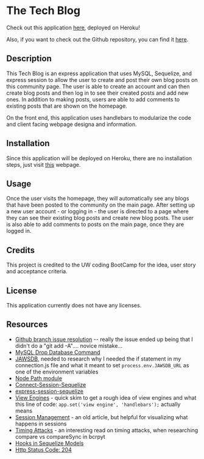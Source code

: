 # The Tech Blog

Check out this application [here](), deployed on Heroku!

Also, if you want to check out the Github repository, you can find it [here](https://github.com/ChannellNumber5/CR-TechBlog).

## Description

This Tech Blog is an express application that uses MySQL, Sequelize, and express session to allow the user to create and post their own blog posts on this community page. The user is able to create an account and can then create blog posts and then log in to see their created posts and add new ones. In addition to making posts, users are able to add comments to existing posts that are shown on the homepage.

On the front end, this application uses handlebars to modularize the code and client facing webpage designa and information.

## Installation

Since this application will be deployed on Heroku, there are no installation steps, just visit [this]() webpage.

## Usage

Once the user visits the homepage, they will automatically see any blogs that have been posted to the community on the main page. After setting up a new user account - or logging in - the user is directed to a page where they can see their existing blog posts and create new blog posts. The user is also able to add comments to posts on the main page, once they are logged in.

## Credits

This project is credited to the UW coding BootCamp for the idea, user story and acceptance criteria.

## License

This application currently does not have any licenses.

## Resources

- [Github branch issue resolution](https://stackoverflow.com/questions/65173291/git-push-error-src-refspec-main-does-not-match-any-on-linux) -- really the issue ended up being that I didn't do a "git add -A".... novice mistake...
- [MySQL Drop Database Command](https://www.mysqltutorial.org/mysql-drop-database/)
- [JAWSDB](https://www.jawsdb.com/docs/#mysql), needed to research why I needed the if statement in my connection.js file and what it meant to set `process.env.JAWSDB_URL` as one of the environment variables
- [Node Path module](https://nodejs.dev/learn/the-nodejs-path-module)
- [Connect-Session-Sequelize](https://www.npmjs.com/package/connect-session-sequelize)
- [express-session-sequelize](https://www.npmjs.com/package/express-session-sequelize)
- [View Engines](https://www.geeksforgeeks.org/how-to-setup-view-engine-in-node-js/) - quick skim to get a rough idea of view engines and what this line of code: `app.set('view engine', 'handlebars');` actually means
- [Session Management](https://handyman.dulare.com/session-management-in-express/) - an old article, but helpful for visualizing what happens in sessions
- [Timing Attacks](https://codahale.com/a-lesson-in-timing-attacks/) - an interesting read on timing attacks, when researching compare vs compareSync in bcrpyt
- [Hooks in Sequelize Models](https://sequelize.org/docs/v6/other-topics/hooks/)
- [Http Status Code: 204](https://developer.mozilla.org/en-US/docs/Web/HTTP/Status/204)
